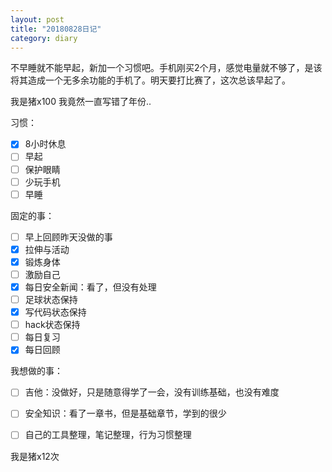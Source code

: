 ```yaml
---
layout: post
title: "20180828日记"
category: diary
---
```


不早睡就不能早起，新加一个习惯吧。手机刚买2个月，感觉电量就不够了，是该将其造成一个无多余功能的手机了。明天要打比赛了，这次总该早起了。

我是猪x100 我竟然一直写错了年份..

习惯：

- [x] 8小时休息
- [ ] 早起
- [ ] 保护眼睛
- [ ] 少玩手机
- [ ] 早睡

固定的事：
- [ ] 早上回顾昨天没做的事
- [x] 拉伸与活动
- [x] 锻炼身体
- [ ] 激励自己
- [x] 每日安全新闻：看了，但没有处理
- [ ] 足球状态保持
- [x] 写代码状态保持
- [ ] hack状态保持
- [ ] 每日复习
- [x] 每日回顾

我想做的事：
- [ ] 吉他：没做好，只是随意得学了一会，没有训练基础，也没有难度
- [ ] 安全知识：看了一章书，但是基础章节，学到的很少
- [ ] 自己的工具整理，笔记整理，行为习惯整理


我是猪x12次